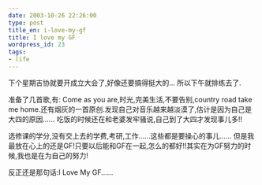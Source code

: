 ```yaml
---
date: 2003-10-26 22:26:00
type: post
title_en: i-love-my-gf
title: I love my GF
wordpress_id: 23
tags:
- life
---
```


下个星期吉协就要开成立大会了,好像还要搞得挺大的... 所以下午就排练去了.  
  
准备了几首歌,有: Come as you are,时光,完美生活,不要告别,country road take me home.还有烟灰的一首原创.发现自己对音乐越来越淡漠了,估计是因为自己是大四的原因...... 吃饭的时候还在和老婆发牢骚说,自己到了大四才发现事儿多!!  
  
选修课的学分,没有交上去的学费,考研,工作......这些都是要操心的事儿...... 但是我最放在心上的还是GF!只要以后能和GF在一起,怎么的都好!!其实在为GF努力的时候,我也是在为自己的努力!  
  
反正还是那句话:I Love My GF......
